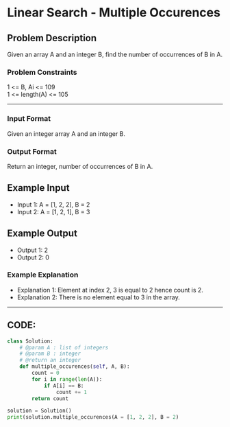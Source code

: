 # Linear Search - Multiple Occurences

## Problem Description
Given an array A and an integer B, find the number of occurrences of B in A.

### Problem Constraints
1 <= B, Ai <= 109 </br>
1 <= length(A) <= 105

---

### Input Format
Given an integer array A and an integer B.

### Output Format
Return an integer, number of occurrences of B in A.

## Example Input
 - Input 1:
   A = [1, 2, 2], B = 2 
 - Input 2:
   A = [1, 2, 1], B = 3 

## Example Output
 - Output 1:
   2
 - Output 2:
   0

### Example Explanation
- Explanation 1:
  Element at index 2, 3 is equal to 2 hence count is 2.
- Explanation 2:
  There is no element equal to 3 in the array.

---

## CODE:

```python
class Solution:
    # @param A : list of integers
    # @param B : integer
    # @return an integer
    def multiple_occurences(self, A, B):
        count = 0
        for i in range(len(A)):
            if A[i] == B:
                count += 1
        return count

solution = Solution()
print(solution.multiple_occurences(A = [1, 2, 2], B = 2)
```
